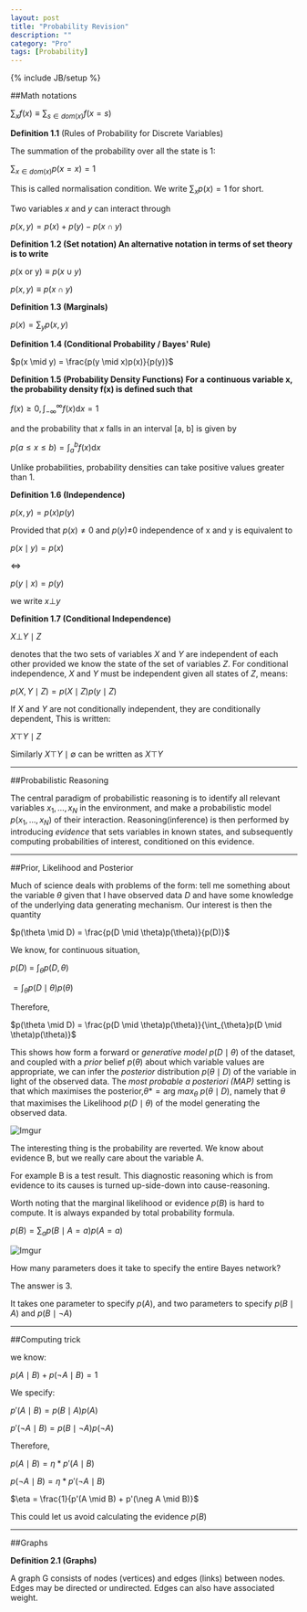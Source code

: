 ```yaml
---
layout: post
title: "Probability Revision"
description: ""
category: "Pro"
tags: [Probability]
---
```

{% include JB/setup %}

<!--more-->

##Math notations

$\sum_x f(x) \equiv \sum_{s \in dom(x)} f(x = s)$


**Definition 1.1** (Rules of Probability for Discrete Variables)

The summation of the probability over all the state is 1:

$\sum_{x \in dom(x)} p(x = x) = 1$

This is called normalisation condition. We write $\sum_x p(x) = 1$ for short.

Two variables $x$ and $y$ can interact through

$p(x, y) = p(x) + p(y) - p(x \cap y)$


**Definition 1.2 (Set notation) An alternative notation in terms of set theory is to write**

$p(\text{x or y}) \equiv p(x \cup y)$

$p(x, y) \equiv p(x \cap y)$

**Definition 1.3 (Marginals)**

$p(x) = \sum_y p(x, y)$

**Definition 1.4 (Conditional Probability / Bayes' Rule)**

$p(x \mid y) = \frac{p(y \mid x)p(x)}{p(y)}$

**Definition 1.5 (Probability Density Functions) For a continuous variable x, the probability density f(x) is defined
such that**

$f(x) \geq 0, \int_{-\infty}^\infty f(x) \mathrm{d}x = 1$

and the probability that $x$ falls in an interval [a, b] is given by

$p(a \leq x \leq b) = \int_a^b f(x) \mathrm{d}x$

Unlike probabilities, probability densities can take positive values greater than 1.

**Definition 1.6 (Independence)**

$p(x, y) = p(x)p(y)$

Provided that $p(x) \neq \text{0 and }p(y) \neq$0 independence of x and y is equivalent to

$p(x \mid y) = p(x)$

$\Leftrightarrow$

$p(y \mid x) = p(y)$

we write $x \bot y$

**Definition 1.7 (Conditional Independence)**

$X \bot Y \mid Z$

denotes that the two sets of variables $X$ and $Y$ are independent of each other provided we know the state of the set
of variables $Z$. For conditional independence, $X$ and $Y$ must be independent given all states of $Z$, means:

$p(X, Y \mid Z) = p(X \mid Z)p(y \mid Z)$

If $X$ and $Y$ are not conditionally independent, they are conditionally dependent, This is written:

$X \top Y \mid Z$

Similarly $X \top Y \mid \emptyset$ can be written as $X \top Y$

---

##Probabilistic Reasoning

The central paradigm of probabilistic reasoning is to identify all relevant variables $x_1, \dots, x_N$ in the 
environment, and make a probabilistic model $p(x_1, \dots, x_N)$ of their interaction. Reasoning(inference) is then 
performed by introducing *evidence* that sets variables in known states, and subsequently computing probabilities
of interest, conditioned on this evidence. 

---

##Prior, Likelihood and Posterior

Much of science deals with problems of the form: tell me something about the variable $\theta$ given that 
I have observed data $D$ and have some knowledge of the underlying data generating mechanism. Our interest is 
then the quantity

$p(\theta \mid D) = \frac{p(D \mid \theta)p(\theta)}{p(D)}$

We know, for continuous situation, 

$p(D)$ = $\int_{\theta}p(D, \theta)$

$= \int_{\theta} p(D \mid \theta)p(\theta)$

Therefore,

$p(\theta \mid D) = \frac{p(D \mid \theta)p(\theta)}{\int_{\theta}p(D \mid \theta)p(\theta)}$

This shows how form a forward or *generative model* $p(D \mid \theta)$ of the dataset, and coupled with a *prior* belief
$p(\theta)$ about which variable values are appropriate, we can infer the *posterior* distribution $p(\theta \mid D)$
of the variable in light of the observed data. The *most probable a posteriori (MAP)* setting is that which maximises
the posterior,$\theta{\ast} = \text{arg }max_{\theta}$ $p(\theta \mid D)$, namely that $\theta$ that maximises the Likelihood $p(D \mid \theta)$
of the model generating the observed data.

![Imgur](http://i.imgur.com/bmWzqrR.png)

The interesting thing is the probability are reverted. We know 
about evidence B, but we really care about the variable A.

For example B is a test result. This diagnostic reasoning which is from 
evidence to its causes is turned up-side-down into cause-reasoning.

Worth noting that the marginal likelihood or evidence $p(B)$ is hard 
to compute. It is always expanded by total probability formula.

$p(B) = \displaystyle\sum_a p(B \mid A = a)p(A = a)$

![Imgur](http://i.imgur.com/FPhy3Cu.png)

How many parameters does it take to specify the entire Bayes network?

The answer is 3.

It takes one parameter to specify $p(A)$, and two parameters to 
specify $p(B \mid A)$ and $p(B \mid \neg A)$


---

##Computing trick

we know:

$p(A \mid B) + p(\neg A \mid B) = 1$

We specify:

$p'(A \mid B) = p(B \mid A)p(A)$

$p'(\neg A \mid B) = p(B \mid \neg A)p(\neg A)$

Therefore,

$p(A \mid B) = \eta * p'(A \mid B)$

$p(\neg A \mid B) = \eta *  p'(\neg A \mid B)$

$\eta = \frac{1}{p'(A \mid B) + p'(\neg A \mid B)}$

This could let us avoid calculating the evidence $p(B)$

---

##Graphs

**Definition 2.1 (Graphs)**

A graph G consists of nodes (vertices) and edges (links) between nodes. Edges may be directed or undirected. Edges can also have associated weight.


